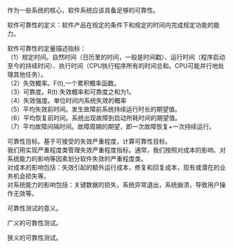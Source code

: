 作为一些系统的核心，软件系统应该具备足够的可靠性。

软件可靠性的定义：软件产品在规定的条件下和规定的时间内完成规定功能的能力。

软件可靠性的定量描述指标：  
（1）规定时间。自然时间（日历里的时间，一般是时间戳）、运行时间（程序启动至今的持续时间）、执行时间（CPU执行程序所有的时间总和。CPU可能并行地处理其他任务）。  
（2）失效概率。F(t),一个累积概率函数。  
（3）可靠度。R(t).失效概率和可靠度之和为1。  
（4）失效强度。单位时间内系统失效的概率  
（5）平均失效前时间。发生故障前系统持续运行时长的期望值。  
（6）平均恢复前时间。系统出现故障到启动所耗时间的期望值。  
（7）平均故障间隔时间。故障周期的期望，即一次故障恢复+一次持续运行。  
 
可靠性目标。基于可接受的失效严重程度，计算可靠性目标。  
我们用实现严重程度类管理失效严重程度指标。通常，我们按照对成本的影响、对系统能力的影响等因素划分软件失效的严重程度类。  
对成本的影响包括：失效引起的额外运行成本，修复和回复成本，现有或潜在的业务机会损失等。  
对系统能力的影响包括：关键数据的损失，系统异常退出，系统崩溃，导致用户操作无效等。  

可靠性测试的意义。

广义的可靠性测试。

狭义的可靠性测试。